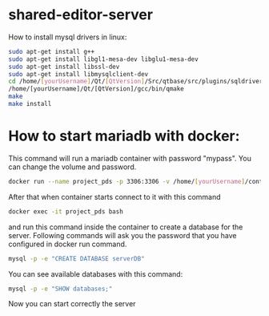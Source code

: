 # shared-editor-server
How to install mysql drivers in linux:

```bash
sudo apt-get install g++
sudo apt-get install libgl1-mesa-dev libglu1-mesa-dev
sudo apt-get install libssl-dev
sudo apt-get install libmysqlclient-dev
cd /home/[yourUsername]/Qt/[QtVersion]/Src/qtbase/src/plugins/sqldrivers/mysql
/home/[yourUsername]/Qt/[QtVersion]/gcc/bin/qmake
make
make install
```
# How to start mariadb with docker:

This command will run a mariadb container with password "mypass". You can change the volume and password.

```bash
docker run --name project_pds -p 3306:3306 -v /home/[yourUsername]/container_volume/projectPDS:/var/lib/mysql -e MYSQL_ROOT_PASSWORD=mypass -d mariadb 
```

After that when container starts connect to it with this command

```bash
docker exec -it project_pds bash
```

and run this command inside the container to create a database for the server.
Following commands will ask you the password that you have configured in docker run command.
```bash
mysql -p -e "CREATE DATABASE serverDB"
```
You can see available databases with this command:

```bash
mysql -p -e "SHOW databases;"
```
Now you can start correctly the server
